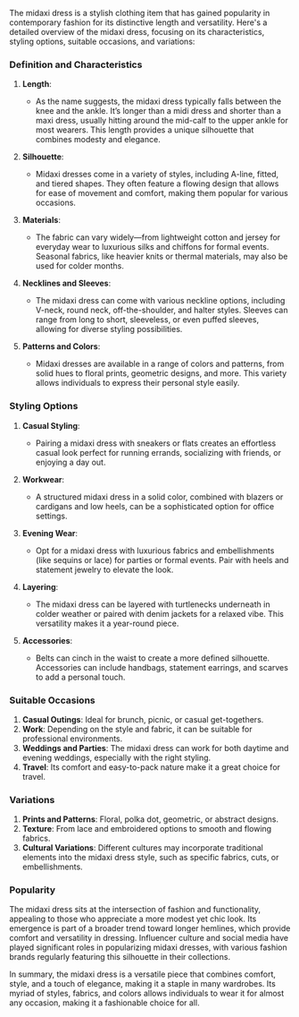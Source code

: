 The midaxi dress is a stylish clothing item that has gained popularity in contemporary fashion for its distinctive length and versatility. Here's a detailed overview of the midaxi dress, focusing on its characteristics, styling options, suitable occasions, and variations:

### Definition and Characteristics

1. **Length**: 
   - As the name suggests, the midaxi dress typically falls between the knee and the ankle. It’s longer than a midi dress and shorter than a maxi dress, usually hitting around the mid-calf to the upper ankle for most wearers. This length provides a unique silhouette that combines modesty and elegance.

2. **Silhouette**:
   - Midaxi dresses come in a variety of styles, including A-line, fitted, and tiered shapes. They often feature a flowing design that allows for ease of movement and comfort, making them popular for various occasions.

3. **Materials**:
   - The fabric can vary widely—from lightweight cotton and jersey for everyday wear to luxurious silks and chiffons for formal events. Seasonal fabrics, like heavier knits or thermal materials, may also be used for colder months.

4. **Necklines and Sleeves**:
   - The midaxi dress can come with various neckline options, including V-neck, round neck, off-the-shoulder, and halter styles. Sleeves can range from long to short, sleeveless, or even puffed sleeves, allowing for diverse styling possibilities.

5. **Patterns and Colors**:
   - Midaxi dresses are available in a range of colors and patterns, from solid hues to floral prints, geometric designs, and more. This variety allows individuals to express their personal style easily.

### Styling Options

1. **Casual Styling**:
   - Pairing a midaxi dress with sneakers or flats creates an effortless casual look perfect for running errands, socializing with friends, or enjoying a day out.

2. **Workwear**:
   - A structured midaxi dress in a solid color, combined with blazers or cardigans and low heels, can be a sophisticated option for office settings.

3. **Evening Wear**:
   - Opt for a midaxi dress with luxurious fabrics and embellishments (like sequins or lace) for parties or formal events. Pair with heels and statement jewelry to elevate the look.

4. **Layering**:
   - The midaxi dress can be layered with turtlenecks underneath in colder weather or paired with denim jackets for a relaxed vibe. This versatility makes it a year-round piece.

5. **Accessories**:
   - Belts can cinch in the waist to create a more defined silhouette. Accessories can include handbags, statement earrings, and scarves to add a personal touch.

### Suitable Occasions

1. **Casual Outings**: Ideal for brunch, picnic, or casual get-togethers.
2. **Work**: Depending on the style and fabric, it can be suitable for professional environments.
3. **Weddings and Parties**: The midaxi dress can work for both daytime and evening weddings, especially with the right styling.
4. **Travel**: Its comfort and easy-to-pack nature make it a great choice for travel.

### Variations

1. **Prints and Patterns**: Floral, polka dot, geometric, or abstract designs.
2. **Texture**: From lace and embroidered options to smooth and flowing fabrics.
3. **Cultural Variations**: Different cultures may incorporate traditional elements into the midaxi dress style, such as specific fabrics, cuts, or embellishments.

### Popularity

The midaxi dress sits at the intersection of fashion and functionality, appealing to those who appreciate a more modest yet chic look. Its emergence is part of a broader trend toward longer hemlines, which provide comfort and versatility in dressing. Influencer culture and social media have played significant roles in popularizing midaxi dresses, with various fashion brands regularly featuring this silhouette in their collections.

In summary, the midaxi dress is a versatile piece that combines comfort, style, and a touch of elegance, making it a staple in many wardrobes. Its myriad of styles, fabrics, and colors allows individuals to wear it for almost any occasion, making it a fashionable choice for all.